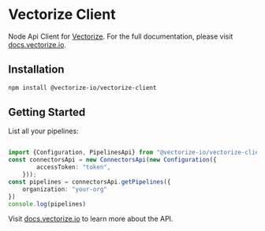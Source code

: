 # Vectorize Client
Node Api Client for [Vectorize](https://vectorize.io).
For the full documentation, please visit [docs.vectorize.io](https://docs.vectorize.io/api/api-getting-started).

## Installation
```sh
npm install @vectorize-io/vectorize-client
```

## Getting Started

List all your pipelines:

```typescript

import {Configuration, PipelinesApi} from "@vectorize-io/vectorize-client";
const connectorsApi = new ConnectorsApi(new Configuration({
        accessToken: "token",
    }));
const pipelines = connectorsApi.getPipelines({
    organization: "your-org"
})
console.log(pipelines)
```

Visit [docs.vectorize.io](https://docs.vectorize.io/api/api-getting-started) to learn more about the API.